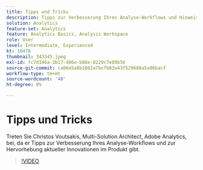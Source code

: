 ```yaml
---
title: Tipps und Tricks
description: Tipps zur Verbesserung Ihres Analyse-Workflows und Hinweise zu den neuesten Innovationen in der Adobe Analytics
solution: Analytics
feature-set: Analytics
feature: Analytics Basics, Analysis Workspace
role: User
level: Intermediate, Experienced
kt: 10478
thumbnail: 343345.jpeg
exl-id: fc7d146a-2b17-406e-b88e-0229c7e09b56
source-git-commit: ca06e5a8b1602a7bcfb83a43f529680a5a96bacf
workflow-type: tm+mt
source-wordcount: '40'
ht-degree: 0%

---
```


# Tipps und Tricks

Treten Sie Christos Voutsakis, Multi-Solution Architect, Adobe Analytics, bei, da er Tipps zur Verbesserung Ihres Analyse-Workflows und zur Hervorhebung aktueller Innovationen im Produkt gibt.

>[!VIDEO](https://video.tv.adobe.com/v/343345/?quality=12&learn=on)
